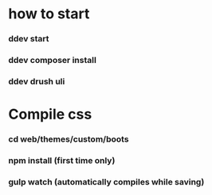 # how to start


### ddev start
### ddev composer install
### ddev drush uli


# Compile css

### cd web/themes/custom/boots
### npm install (first time only)
### gulp watch (automatically compiles while saving)
